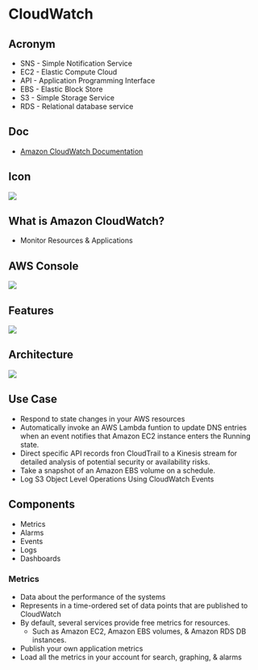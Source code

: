 # CloudWatch

## Acronym
* SNS - Simple Notification Service
* EC2 - Elastic Compute Cloud
* API - Application Programming Interface
* EBS - Elastic Block Store
* S3 - Simple Storage Service
* RDS - Relational database service

## Doc
* [Amazon CloudWatch Documentation](https://docs.aws.amazon.com/cloudwatch/)

## Icon
[<img src="https://i.imgur.com/ubByLIQ.png">](https://i.imgur.com/ubByLIQ.png)

## What is Amazon CloudWatch?
* Monitor Resources & Applications

## AWS Console
[<img src="https://i.imgur.com/BMDgDyd.png">](https://i.imgur.com/BMDgDyd.png)

## Features
[<img src="https://i.imgur.com/1vZKemZ.png">](https://i.imgur.com/1vZKemZ.png)

## Architecture
[<img src="https://i.imgur.com/bVdy0va.png">](https://i.imgur.com/bVdy0va.png)

## Use Case
* Respond to state changes in your AWS resources
* Automatically invoke an AWS Lambda funtion to update DNS entries
  when an event notifies that Amazon EC2 instance enters the Running
  state.
* Direct specific API records fron CloudTrail to a Kinesis stream for
  detailed analysis of potential security or availability risks.
* Take a snapshot of an Amazon EBS volume on a schedule.
* Log S3 Object Level Operations Using CloudWatch Events

## Components
* Metrics
* Alarms
* Events
* Logs
* Dashboards

### Metrics
* Data about the performance of the systems
* Represents in a time-ordered set of data points that are published
  to CloudWatch
* By default, several services provide free metrics for resources.
  * Such as Amazon EC2, Amazon EBS volumes, & Amazon RDS DB instances.
* Publish your own application metrics
* Load all the metrics in your account for search, graphing, & alarms
